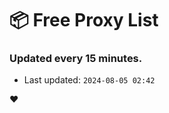 # :package: Free Proxy List
### Updated every 15 minutes.

- Last updated: `2024-08-05 02:42`

:heart:
